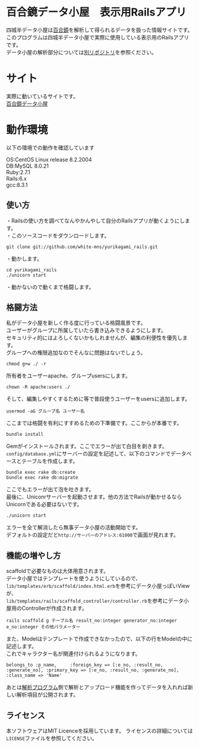 # 百合鏡データ小屋　表示用Railsアプリ
四城半データ小屋は[百合鏡](http://csyuki.sakura.ne.jp/cgi-bin/prism/)を解析して得られるデータを扱った情報サイトです。  
このプログラムは四城半データ小屋で実際に使用している表示用のRailsアプリです。  
データ小屋の解析部分については[別リポジトリ](https://github.com/white-mns/yurikagami_parse)を参照ください。

# サイト
実際に動いているサイトです。  
[百合鏡データ小屋](http://tkg.mn-s.net/yk_4)

# 動作環境
以下の環境での動作を確認しています  
  
OS:CentOS Linux release 8.2.2004  
DB:MySQL 8.0.21  
Ruby:2.7.1  
Rails:6.x  
gcc:8.3.1

## 使い方
・Railsの使い方を調べてなんやかんやして自分のRailsアプリが動くようにします。  
・このソースコードをダウンロードします。  

    git clone git://github.com/white-mns/yurikagami_rails.git

・動かします。  

    cd yurikagami_rails
    ./unicorn start

・動かないので動くまで格闘します。

## 格闘方法
私がデータ小屋を新しく作る度に行っている格闘風景です。  
ユーザーがグループに所属していたら書き込みできるようにします。  
セキュリティ的にはよろしくないかもしれませんが、編集の利便性を優先します。  
グループへの権限追加なのでそんなに問題はないでしょう。  

    chmod g+w ./ -r

所有者をユーザーapache、グループusersにします。

    chown -R apache:users ./
  
そして、編集しやすくするために等で普段使うユーザーをusersに追加します。

    usermod -aG グループ名 ユーザー名

ここまでは格闘を有利にすすめるための下準備です。ここからが本番です。  

    bundle install

Gemがインストールされます。ここでエラーが出て白目を剥きます。  
`config/database.yml`にサーバーの設定を記述して、以下のコマンドでデータベースとテーブルを作成します。

    bundle exec rake db:create
    bundle exec rake db:migrate

ここでもエラーが出て泡を吐きます。  
最後に、Uniconrサーバーを起動させます。他の方法でRailsが動かせるならUnicornである必要はないです。

    ./unicorn start

エラーを全て解消したら無事データ小屋の活動開始です。  
デフォルトの設定だと`http://サーバーのアドレス:61000`で画面が見れます。

## 機能の増やし方
scaffoldで必要なものは大体用意されます。  
データ小屋ではテンプレートを使うようにしているので、  
`lib/templates/erb/scaffold/index.html.erb`を参考にデータ小屋っぽいViewが、  
`lib/templates/rails/scaffold_controller/controller.rb`を参考にデータ小屋用のControllerが作成されます。  

    rails scaffold g テーブル名 result_no:integer generator_no:integer e_no:integer その他パラメーター

また、Modelはテンプレートで作成できなかったので、以下の行をModelの中に記述します。  
これでキャラクター名が関連付けられるようになります。

	belongs_to :p_name,	    :foreign_key => [:e_no, :result_no, :generate_no], :primary_key => [:e_no, :result_no, :generate_no], :class_name => 'Name'

あとは[解析プログラム](https://github.com/white-mns/yurikagami_parse)側で解析とアップロード機能を作ってデータを入れれば新しい解析項目が公開されます。

## ライセンス
本ソフトウェアはMIT Licenceを採用しています。 ライセンスの詳細については`LICENSE`ファイルを参照してください。
